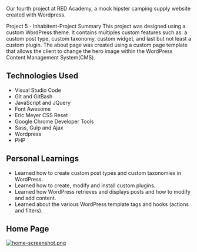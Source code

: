 Our fourth project at RED Academy, a mock hipster camping supply website created with Wordpress.

Project 5 - Inhabitent-Project Summary This project was designed using a custom WordPress theme. It contains multiples custom features such as: a custom post type, custom taxonomy, custom widget, and last but not least a custom plugin. The about page was created using a custom page template that allows the client to change the hero image within the WordPress Content Management System(CMS).

## Technologies Used

* Visual Studio Code
* Git and GitBash
* JavaScript and JQuery
* Font Awesome
* Eric Meyer CSS Reset
* Google Chrome Developer Tools
* Sass, Gulp and Ajax
* Wordpress
* PHP

## Personal Learnings

* Learned how to create custom post types and custom taxonomies in WordPress.
* Learned how to create, modify and install custom plugins.
* Learned how WordPress retrieves and displays posts and how to modify and add content.
* Learned about the various WordPress template tags and hooks (actions and filters).

## Home Page

[![home-screenshot.png](https://s22.postimg.cc/vmfnhzz2p/home-screenshot.png)](https://postimg.cc/image/ngxljuatp/)
